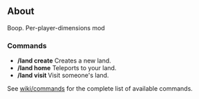 ## About

Boop. Per-player-dimensions mod

### Commands

- **/land create** Creates a new land.
- **/land home** Teleports to your land.
- **/land visit <player>** Visit someone's land.



See [wiki/commands](https://github.com/tyap-lyap/skylands/wiki/commands) for the complete list of available commands.
